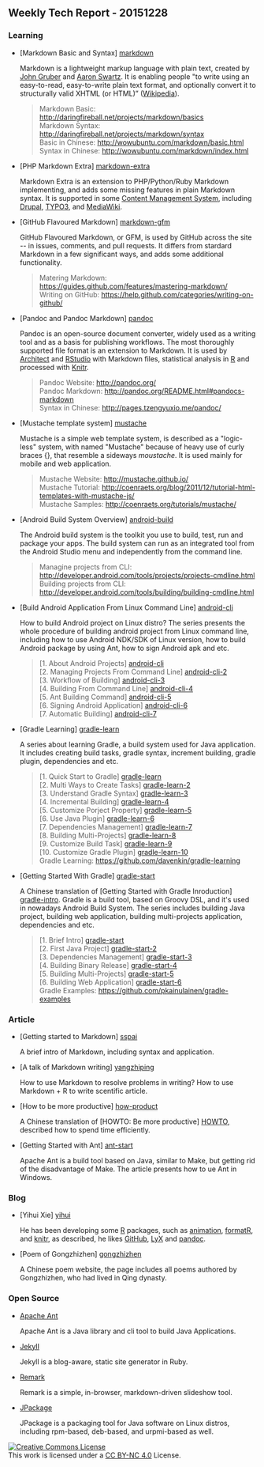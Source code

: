 ## Weekly Tech Report - 20151228

### Learning

+   [Markdown Basic and Syntax] [markdown]
    
    Markdown is a lightweight markup language with plain text, created by [John 
    Gruber] and [Aaron Swartz]. It is enabling people "to write using an 
    easy-to-read, easy-to-write plain text format, and optionally convert it to 
    structurally valid XHTML (or HTML)” ([Wikipedia][markdown wiki]).

    > Markdown Basic: <http://daringfireball.net/projects/markdown/basics>  
    > Markdown Syntax: <http://daringfireball.net/projects/markdown/syntax>  
    > Basic in Chinese: <http://wowubuntu.com/markdown/basic.html>  
    > Syntax in Chinese: <http://wowubuntu.com/markdown/index.html>  

[markdown]: http://daringfireball.net/projects/markdown/
[john gruber]: https://en.wikipedia.org/wiki/John_Gruber
[aaron swartz]: https://en.wikipedia.org/wiki/Aaron_Swartz
[markdown wiki]: https://en.wikipedia.org/wiki/Markdown

+   [PHP Markdown Extra] [markdown-extra]

    Markdown Extra is an extension to PHP/Python/Ruby Markdown implementing, and
    adds some missing features in plain Markdown syntax. It is supported in some
    [Content Management System], including [Drupal], [TYPO3], and [MediaWiki].

[markdown-extra]: https://michelf.ca/projects/php-markdown/extra/
[content management system]: https://en.wikipedia.org/wiki/Content_management_system
[Drupal]: https://drupal.org/project/markdowneditor
[TYPO3]: http://typo3.org/extensions/repository/view/markdown_content
[MediaWiki]: http://www.mediawiki.org/wiki/Extension:MarkdownExtraParser

+   [GitHub Flavoured Markdown] [markdown-gfm]

    GitHub Flavoured Markdown, or GFM, is used by GitHub across the site -- in
    issues, comments, and pull requests. It differs from stardard Markdown in a
    few significant ways, and adds some additional functionality.

    > Matering Markdown: <https://guides.github.com/features/mastering-markdown/>   
    > Writing on GitHub: <https://help.github.com/categories/writing-on-github/>

[markdown-gfm]: https://help.github.com/articles/github-flavored-markdown/

+   [Pandoc and Pandoc Markdown] [pandoc]

    Pandoc is an open-source document converter, widely used as a writing tool
    and as a basis for publishing workflows. The most thoroughly supported file
    format is an extension to Markdown. It is used by [Architect] and [RStudio]
    with Markdown files, statistical analysis in [R] and processed with [Knitr].

    > Pandoc Website: <http://pandoc.org/>  
    > Pandoc Markdown: <http://pandoc.org/README.html#pandocs-markdown>  
    > Syntax in Chinese: <http://pages.tzengyuxio.me/pandoc/>

[pandoc]: https://en.wikipedia.org/wiki/Pandoc
[architect]: https://en.wikipedia.org/wiki/Architect_(software)
[rstudio]: https://en.wikipedia.org/wiki/RStudio
[r]: https://en.wikipedia.org/wiki/R_(programming_language)
[knitr]: https://en.wikipedia.org/wiki/Knitr

+   [Mustache template system] [mustache]

    Mustache is a simple web template system, is described as a "logic-less"
    system, with named "Mustache" because of heavy use of curly braces {}, that
    resemble a sideways *moustache*. It is used mainly for mobile and web 
    application.

    > Mustache Website: <http://mustache.github.io/>  
    > Mustache Tutorial: <http://coenraets.org/blog/2011/12/tutorial-html-templates-with-mustache-js/>  
    > Mustache Samples: <http://coenraets.org/tutorials/mustache/>

[mustache]: https://en.wikipedia.org/wiki/Moustache

+   [Android Build System Overview] [android-build]

    The Android build system is the toolkit you use to build, test, run and 
    package your apps. The build system can run as an integrated tool from the 
    Android Studio menu and independently from the command line. 

    > Managine projects from CLI: <http://developer.android.com/tools/projects/projects-cmdline.html>  
    > Building projects from CLI: <http://developer.android.com/tools/building/building-cmdline.html>

[android-build]: http://developer.android.com/sdk/installing/studio-build.html

+   [Build Android Application From Linux Command Line] [android-cli]

    How to build Android project on Linux distro? The series presents the whole
    procedure of building android project from Linux command line, including
    how to use Android NDK/SDK of Linux version, how to build Android package by
    using Ant, how to sign Android apk and etc.

    > [1. About Android Projects] [android-cli]  
    > [2. Managing Projects From Command Line] [android-cli-2]  
    > [3. Workflow of Building] [android-cli-3]  
    > [4. Building From Command Line] [android-cli-4]  
    > [5. Ant Building Command] [android-cli-5]  
    > [6. Signing Android Application] [android-cli-6]  
    > [7. Automatic Building] [android-cli-7]

[android-cli]: http://www.cnblogs.com/ifantastic/p/3976742.html
[android-cli-2]: http://www.cnblogs.com/ifantastic/p/3977022.html
[android-cli-3]: http://www.cnblogs.com/ifantastic/p/3977672.html
[android-cli-4]: http://www.cnblogs.com/ifantastic/p/3979063.html
[android-cli-5]: http://www.cnblogs.com/ifantastic/p/3979260.html
[android-cli-6]: http://www.cnblogs.com/ifantastic/p/3981017.html
[android-cli-7]: http://www.cnblogs.com/ifantastic/p/3981295.html

+   [Gradle Learning] [gradle-learn]

    A series about learning Gradle, a build system used for Java application.
    It includes creating build tasks, gradle syntax, increment building, gradle
    plugin, dependencies and etc.

    > [1. Quick Start to Gradle] [gradle-learn]  
    > [2. Multi Ways to Create Tasks] [gradle-learn-2]  
    > [3. Understand Gradle Syntax] [gradle-learn-3]  
    > [4. Incremental Building] [gradle-learn-4]  
    > [5. Customize Porject Property] [gradle-learn-5]  
    > [6. Use Java Plugin] [gradle-learn-6]  
    > [7. Dependencies Management] [gradle-learn-7]  
    > [8. Building Multi-Projects] [gradle-learn-8]  
    > [9. Customize Build Task] [gradle-learn-9]  
    > [10. Customize Gradle Plugin] [gradle-learn-10]  
    > Gradle Learning: <https://github.com/davenkin/gradle-learning>

[gradle-learn]: http://www.cnblogs.com/davenkin/p/gradle-learning-1.html
[gradle-learn-2]: http://www.cnblogs.com/davenkin/p/gradle-learning-2.html
[gradle-learn-3]: http://www.cnblogs.com/davenkin/p/gradle-learning-3.html
[gradle-learn-4]: http://www.cnblogs.com/davenkin/p/gradle-learning-4.html
[gradle-learn-5]: http://www.cnblogs.com/davenkin/p/gradle-learning-5.html
[gradle-learn-6]: http://www.cnblogs.com/davenkin/p/gradle-learning-6.html
[gradle-learn-7]: http://www.cnblogs.com/davenkin/p/gradle-learning-7.html
[gradle-learn-8]: http://www.cnblogs.com/davenkin/p/gradle-learning-8.html
[gradle-learn-9]: http://www.cnblogs.com/davenkin/p/gradle-learning-9.html
[gradle-learn-10]: http://www.cnblogs.com/davenkin/p/gradle-learning-10.html

+   [Getting Started With Gradle] [gradle-start]

    A Chinese translation of [Getting Started with Gradle Inroduction] 
    [gradle-intro]. Gradle is a build tool, based on Groovy DSL, and it's used
    in nowadays Android Build System. The series includes building Java project,
    building web application, building multi-projects application, dependencies
    and etc.

    > [1. Brief Intro] [gradle-start]  
    > [2. First Java Project] [gradle-start-2]  
    > [3. Dependencies Management] [gradle-start-3]  
    > [4. Building Binary Release] [gradle-start-4]  
    > [5. Building Multi-Projects] [gradle-start-5]  
    > [6. Building Web Application] [gradle-start-6]  
    > Gradle Examples: <https://github.com/pkainulainen/gradle-examples>

[gradle-start]: http://blog.jobbole.com/71999/
[gradle-start-2]: http://blog.jobbole.com/72558/
[gradle-start-3]: http://blog.jobbole.com/72992/
[gradle-start-4]: http://blog.jobbole.com/80340/
[gradle-start-5]: http://blog.jobbole.com/84471/
[gradle-start-6]: http://blog.jobbole.com/94707/
[gradle-intro]: http://www.petrikainulainen.net/programming/gradle/getting-started-with-gradle-introduction/

### Article

+   [Getting started to Markdown] [sspai]

    A brief intro of Markdown, including syntax and application.

[sspai]: http://sspai.com/25137

+   [A talk of Markdown writing] [yangzhiping]

    How to use Markdown to resolve problems in writing? How to use Markdown + R
    to write scentific article.

[yangzhiping]: http://www.yangzhiping.com/tech/r-markdown-knitr.html

+   [How to be more productive] [how-product]

    A Chinese translation of [HOWTO: Be more productive] [HOWTO], described how
    to spend time efficiently.

[how-product]: http://pages.tzengyuxio.me/articles/how-to-be-more-productive.html
[howto]: http://www.aaronsw.com/weblog/productivity

+   [Getting Started with Ant] [ant-start]

    Apache Ant is a build tool based on Java, similar to Make, but getting rid 
    of the disadvantage of Make. The article presents how to ue Ant in Windows.

[ant-start]: http://www.java3z.com/cwbwebhome/article/article2/2764.html

### Blog

+   [Yihui Xie] [yihui]

    He has been developing some [R] packages, such as [animation], [formatR], 
    and [knitr], as described, he likes [GitHub], [LyX] and [pandoc]. 

[yihui]: http://yihui.name/
[animation]: http://yihui.name/animation/
[formatr]: http://yihui.name/formatR/
[github]: https://github.com
[lyx]: http://www.lyx.org/

+   [Poem of Gongzhizhen] [gongzhizhen]

    A Chinese poem website, the page includes all poems authored by Gongzhizhen,
    who had lived in Qing dynasty.

[gongzhizhen]: http://www.ziyexing.cn/shici/gongzhizhen/gongzhizhen.htm

### Open Source

+   [Apache Ant](http://ant.apache.org/)

    Apache Ant is a Java library and cli tool to build Java Applications.

+   [JekyII](https://github.com/jekyll/jekyll)

    Jekyll is a blog-aware, static site generator in Ruby.

+   [Remark](https://github.com/gnab/remark)

    Remark is a simple, in-browser, markdown-driven slideshow tool.

+   [JPackage](http://www.jpackage.org/index.php)

    JPackage is a packaging tool for Java software on Linux distros, including
    rpm-based, deb-based, and urpmi-based as well.


[![Creative Commons License][CC png]][CC BY-NC 4.0]<br/>
This work is licensed under a [CC BY-NC 4.0][] License.

[cc png]: https://i.creativecommons.org/l/by-nc/4.0/88x31.png
[cc by-nc 4.0]: http://creativecommons.org/licenses/by-nc/4.0/
